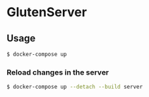 # GlutenServer

## Usage
```sh
$ docker-compose up
```

### Reload changes in the server
```sh
$ docker-compose up --detach --build server
```
